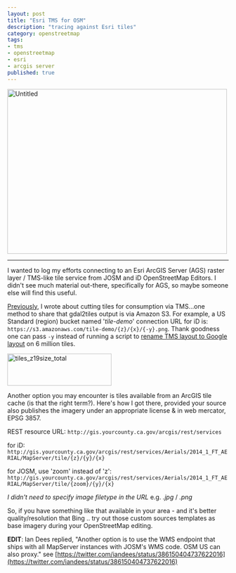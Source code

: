 ```yaml
---
layout: post
title: "Esri TMS for OSM"
description: "tracing against Esri tiles"
category: openstreetmap
tags:
- tms
- openstreetmap
- esri
- arcgis server
published: true
---
```


<a href="http://www.flickr.com/photos/j03lar50n/10079654826/" title="Untitled by j03lar50n, on Flickr"><img src="http://farm4.staticflickr.com/3832/10079654826_f9d47d0bc0.jpg" width="500" height="375" alt="Untitled"></a>  

---

I wanted to log my efforts connecting to an Esri ArcGIS Server (AGS) raster layer / TMS-like tile service from JOSM and iD OpenStreetMap Editors. I didn't see much material out-there, specifically for AGS, so maybe someone else will find this useful.

[Previously](http://joelarson.com/work/2013/09/10/cuttin-tiles/), I wrote about cutting tiles for consumption via TMS…one method to share that gdal2tiles output is via Amazon S3. For example, a US Standard (region) bucket named '*tile-demo*' connection URL for iD is: `https://s3.amazonaws.com/tile-demo/{z}/{x}/{-y}.png`. Thank goodness one can pass `-y` instead of running a script to [rename TMS layout to Google layout](https://gist.github.com/oeon/6801339) on 6 million tiles.  
  
<p><a href="http://www.flickr.com/photos/j03lar50n/10079499413/" title="tiles_z19size_total by j03lar50n, on Flickr"><img src="http://farm8.staticflickr.com/7301/10079499413_728377cf85_o.jpg" width="237" height="73" alt="tiles_z19size_total"></a></p>

Another option you may encounter is tiles available from an ArcGIS tile cache (is that the right term?). Here's how I got there, provided your source also publishes the imagery under an appropriate license & in web mercator, EPSG 3857.

REST resource URL: `http://gis.yourcounty.ca.gov/arcgis/rest/services`

for iD: `http://gis.yourcounty.ca.gov/arcgis/rest/services/Aerials/2014_1_FT_AERIAL/MapServer/tile/{z}/{y}/{x}`

for JOSM, use 'zoom' instead of 'z': `http://gis.yourcounty.ca.gov/arcgis/rest/services/Aerials/2014_1_FT_AERIAL/MapServer/tile/{zoom}/{y}/{x}`

*I didn't need to specify image filetype in the URL* e.g. *.jpg* / *.png*

So, if you have something like that available in your area - and it's better quality/resolution that Bing .. try out those custom sources templates as base imagery during your OpenStreetMap editing.

**EDIT**: Ian Dees replied, "Another option is to use the WMS endpoint that ships with all MapServer instances with JOSM's WMS code. OSM US can also proxy." see [https://twitter.com/iandees/status/386150404737622016](https://twitter.com/iandees/status/386150404737622016)

